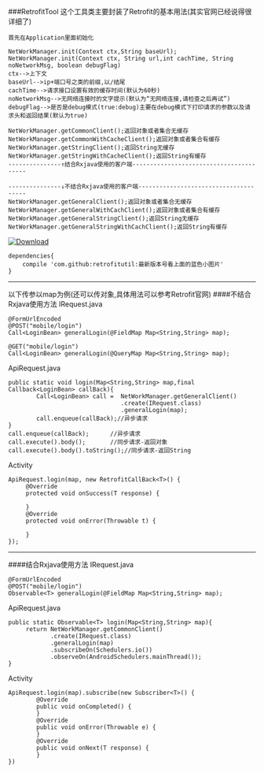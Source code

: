 ###RetrofitTool
这个工具类主要封装了Retrofit的基本用法(其实官网已经说得很详细了)

```
首先在Application里面初始化

NetWorkManager.init(Context ctx,String baseUrl);
NetWorkManager.init(Context ctx, String url,int cachTime, String noNetworkMsg, boolean debugFlag)
ctx-->上下文
baseUrl-->ip+端口号之类的前缀,以/结尾
cachTime-->请求接口设置有效的缓存时间(默认为60秒)
noNetworkMsg-->无网络连接时的文字提示(默认为“无网络连接,请检查之后再试”)
debugFlag-->是否是debug模式(true:debug)主要在debug模式下打印请求的参数以及请求头和返回结果(默认为true)

```
	NetWorkManager.getCommonClient();返回对象或者集合无缓存
    NetWorkManager.getCommonWithCacheClient();返回对象或者集合有缓存
    NetWorkManager.getStringClient();返回String无缓存
    NetWorkManager.getStringWithCacheClient();返回String有缓存
    ---------------↑结合Rxjava使用的客户端----------------------------------------
    
    ---------------↓不结合Rxjava使用的客户端--------------------------------------
    NetWorkManager.getGeneralClient();返回对象或者集合无缓存
    NetWorkManager.getGeneralWithCachClient();返回对象或者集合有缓存
    NetWorkManager.getGeneralStringClient();返回String无缓存
    NetWorkManager.getGeneralStringWithCachClient();返回String有缓存

[ ![Download](https://api.bintray.com/packages/zhongrui/customview/RetrofitTool/images/download.svg) ](https://bintray.com/zhongrui/customview/RetrofitTool/_latestVersion)
```
dependencies{
    compile 'com.github:retrofitutil:最新版本号看上面的蓝色小图片'
}
```
---
以下传参以map为例(还可以传对象,具体用法可以参考Retrofit官网)
####不结合Rxjava使用方法
IRequest.java
```
@FormUrlEncoded
@POST("mobile/login")
Call<LoginBean> generalLogin(@FieldMap Map<String,String> map);

@GET("mobile/login")
Call<LoginBean> generalLogin(@QueryMap Map<String,String> map);
```
ApiRequest.java
```
public static void login(Map<String,String> map,final Callback<LoginBean> callBack){
        Call<LoginBean> call =  NetWorkManager.getGeneralClient()
	                 			.create(IRequest.class)
	                 			.generalLogin(map);
        call.enqueue(callBack);//异步请求
}
call.enqueue(callBack);		 //异步请求
call.execute().body();		 //同步请求-返回对象
call.execute().body().toString();//同步请求-返回String
```
Activity
```
ApiRequest.login(map, new RetrofitCallBack<T>() {
     @Override
     protected void onSuccess(T response) {
         
     }
     @Override
     protected void onError(Throwable t) {
         
     }
});
```
---
####结合Rxjava使用方法
IRequest.java
```
@FormUrlEncoded
@POST("mobile/login")
Observable<T> generalLogin(@FieldMap Map<String,String> map);
```
ApiRequest.java
```
public static Observable<T> login(Map<String,String> map){
     return NetWorkManager.getCommonClient()
	        .create(IRequest.class)
            .generalLogin(map)
            .subscribeOn(Schedulers.io())
            .observeOn(AndroidSchedulers.mainThread());
}
```
Activity
```
ApiRequest.login(map).subscribe(new Subscriber<T>() {
	    @Override
	    public void onCompleted() {
	    }
	    @Override
	    public void onError(Throwable e) {
	    }
	    @Override
	    public void onNext(T response) {
	    }
})
```
